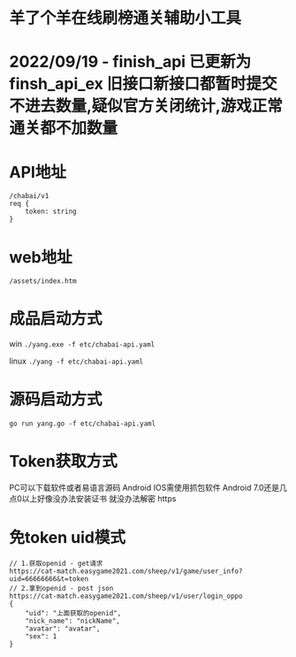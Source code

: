 # 羊了个羊在线刷榜通关辅助小工具

# 2022/09/19 - finish_api 已更新为finsh_api_ex 旧接口新接口都暂时提交不进去数量,疑似官方关闭统计,游戏正常通关都不加数量

# API地址 
```
/chabai/v1
req {
    token: string
}
```
# web地址
`/assets/index.htm`



# 成品启动方式

win
`./yang.exe -f etc/chabai-api.yaml`

linux
`./yang -f etc/chabai-api.yaml`


# 源码启动方式

`go run yang.go -f etc/chabai-api.yaml`

# Token获取方式

PC可以下载软件或者易语言源码
Android IOS需使用抓包软件
Android 7.0还是几点0以上好像没办法安装证书 就没办法解密 https

# 免token uid模式
```
// 1.获取openid - get请求
https://cat-match.easygame2021.com/sheep/v1/game/user_info?uid=66666666&t=token
// 2.拿到openid - post json
https://cat-match.easygame2021.com/sheep/v1/user/login_oppo
{
	"uid": "上面获取的openid",
	"nick_name": "nickName",
	"avatar": "avatar",
	"sex": 1
}
```

